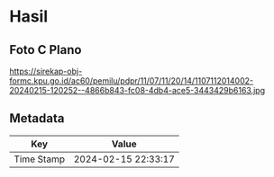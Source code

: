 # Hasil

## Foto C Plano

https://sirekap-obj-formc.kpu.go.id/ac60/pemilu/pdpr/11/07/11/20/14/1107112014002-20240215-120252--4866b843-fc08-4db4-ace5-3443429b6163.jpg


## Metadata

| Key        | Value               |
| ---------- | ------------------- |
| Time Stamp | 2024-02-15 22:33:17 |



